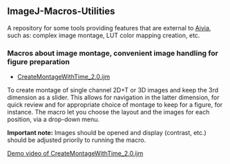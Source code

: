 ## ImageJ-Macros-Utilities
A repository for some tools providing features that are external to [Aivia](https://www.drvtechnologies.com/aivia), such as: complex image montage, LUT color mapping creation, etc.

### Macros about image montage, convenient image handling for figure preparation

* [CreateMontageWithTime_2.0.ijm](/CreateMontageWithTime_2.0.ijm "Right-click > Save Link As, to download file")

To create montage of single channel 2D+T or 3D images and keep the 3rd dimension as a slider. This allows for navigation in the latter dimension, for quick review and for appropriate choice of montage to keep for a figure, for instance.
The macro let you choose the layout and the images for each position, via a drop-down menu. 

<b>Important note:</b> Images should be opened and display (contrast, etc.) should be adjusted priorily to running the macro.

[Demo video of CreateMontageWithTime_2.0.ijm](/DRVisionFiles/Videos/CreateMontageWithTime_2.0.ijm.mp4 "Demo video")
